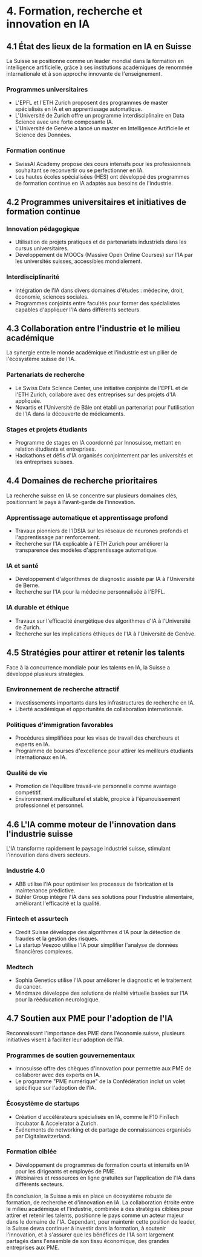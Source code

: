 # 4. Formation, recherche et innovation en IA

## 4.1 État des lieux de la formation en IA en Suisse

La Suisse se positionne comme un leader mondial dans la formation en intelligence artificielle, grâce à ses institutions académiques de renommée internationale et à son approche innovante de l'enseignement.

### Programmes universitaires
- L'EPFL et l'ETH Zurich proposent des programmes de master spécialisés en IA et en apprentissage automatique.
- L'Université de Zurich offre un programme interdisciplinaire en Data Science avec une forte composante IA.
- L'Université de Genève a lancé un master en Intelligence Artificielle et Science des Données.

### Formation continue
- SwissAI Academy propose des cours intensifs pour les professionnels souhaitant se reconvertir ou se perfectionner en IA.
- Les hautes écoles spécialisées (HES) ont développé des programmes de formation continue en IA adaptés aux besoins de l'industrie.

## 4.2 Programmes universitaires et initiatives de formation continue

### Innovation pédagogique
- Utilisation de projets pratiques et de partenariats industriels dans les cursus universitaires.
- Développement de MOOCs (Massive Open Online Courses) sur l'IA par les universités suisses, accessibles mondialement.

### Interdisciplinarité
- Intégration de l'IA dans divers domaines d'études : médecine, droit, économie, sciences sociales.
- Programmes conjoints entre facultés pour former des spécialistes capables d'appliquer l'IA dans différents secteurs.

## 4.3 Collaboration entre l'industrie et le milieu académique

La synergie entre le monde académique et l'industrie est un pilier de l'écosystème suisse de l'IA.

### Partenariats de recherche
- Le Swiss Data Science Center, une initiative conjointe de l'EPFL et de l'ETH Zurich, collabore avec des entreprises sur des projets d'IA appliquée.
- Novartis et l'Université de Bâle ont établi un partenariat pour l'utilisation de l'IA dans la découverte de médicaments.

### Stages et projets étudiants
- Programme de stages en IA coordonné par Innosuisse, mettant en relation étudiants et entreprises.
- Hackathons et défis d'IA organisés conjointement par les universités et les entreprises suisses.

## 4.4 Domaines de recherche prioritaires

La recherche suisse en IA se concentre sur plusieurs domaines clés, positionnant le pays à l'avant-garde de l'innovation.

### Apprentissage automatique et apprentissage profond
- Travaux pionniers de l'IDSIA sur les réseaux de neurones profonds et l'apprentissage par renforcement.
- Recherche sur l'IA explicable à l'ETH Zurich pour améliorer la transparence des modèles d'apprentissage automatique.

### IA et santé
- Développement d'algorithmes de diagnostic assisté par IA à l'Université de Berne.
- Recherche sur l'IA pour la médecine personnalisée à l'EPFL.

### IA durable et éthique
- Travaux sur l'efficacité énergétique des algorithmes d'IA à l'Université de Zurich.
- Recherche sur les implications éthiques de l'IA à l'Université de Genève.

## 4.5 Stratégies pour attirer et retenir les talents

Face à la concurrence mondiale pour les talents en IA, la Suisse a développé plusieurs stratégies.

### Environnement de recherche attractif
- Investissements importants dans les infrastructures de recherche en IA.
- Liberté académique et opportunités de collaboration internationale.

### Politiques d'immigration favorables
- Procédures simplifiées pour les visas de travail des chercheurs et experts en IA.
- Programme de bourses d'excellence pour attirer les meilleurs étudiants internationaux en IA.

### Qualité de vie
- Promotion de l'équilibre travail-vie personnelle comme avantage compétitif.
- Environnement multiculturel et stable, propice à l'épanouissement professionnel et personnel.

## 4.6 L'IA comme moteur de l'innovation dans l'industrie suisse

L'IA transforme rapidement le paysage industriel suisse, stimulant l'innovation dans divers secteurs.

### Industrie 4.0
- ABB utilise l'IA pour optimiser les processus de fabrication et la maintenance prédictive.
- Bühler Group intègre l'IA dans ses solutions pour l'industrie alimentaire, améliorant l'efficacité et la qualité.

### Fintech et assurtech
- Credit Suisse développe des algorithmes d'IA pour la détection de fraudes et la gestion des risques.
- La startup Veezoo utilise l'IA pour simplifier l'analyse de données financières complexes.

### Medtech
- Sophia Genetics utilise l'IA pour améliorer le diagnostic et le traitement du cancer.
- Mindmaze développe des solutions de réalité virtuelle basées sur l'IA pour la rééducation neurologique.

## 4.7 Soutien aux PME pour l'adoption de l'IA

Reconnaissant l'importance des PME dans l'économie suisse, plusieurs initiatives visent à faciliter leur adoption de l'IA.

### Programmes de soutien gouvernementaux
- Innosuisse offre des chèques d'innovation pour permettre aux PME de collaborer avec des experts en IA.
- Le programme "PME numérique" de la Confédération inclut un volet spécifique sur l'adoption de l'IA.

### Écosystème de startups
- Création d'accélérateurs spécialisés en IA, comme le F10 FinTech Incubator & Accelerator à Zurich.
- Événements de networking et de partage de connaissances organisés par Digitalswitzerland.

### Formation ciblée
- Développement de programmes de formation courts et intensifs en IA pour les dirigeants et employés de PME.
- Webinaires et ressources en ligne gratuites sur l'application de l'IA dans différents secteurs.

En conclusion, la Suisse a mis en place un écosystème robuste de formation, de recherche et d'innovation en IA. La collaboration étroite entre le milieu académique et l'industrie, combinée à des stratégies ciblées pour attirer et retenir les talents, positionne le pays comme un acteur majeur dans le domaine de l'IA. Cependant, pour maintenir cette position de leader, la Suisse devra continuer à investir dans la formation, à soutenir l'innovation, et à s'assurer que les bénéfices de l'IA sont largement partagés dans l'ensemble de son tissu économique, des grandes entreprises aux PME.
